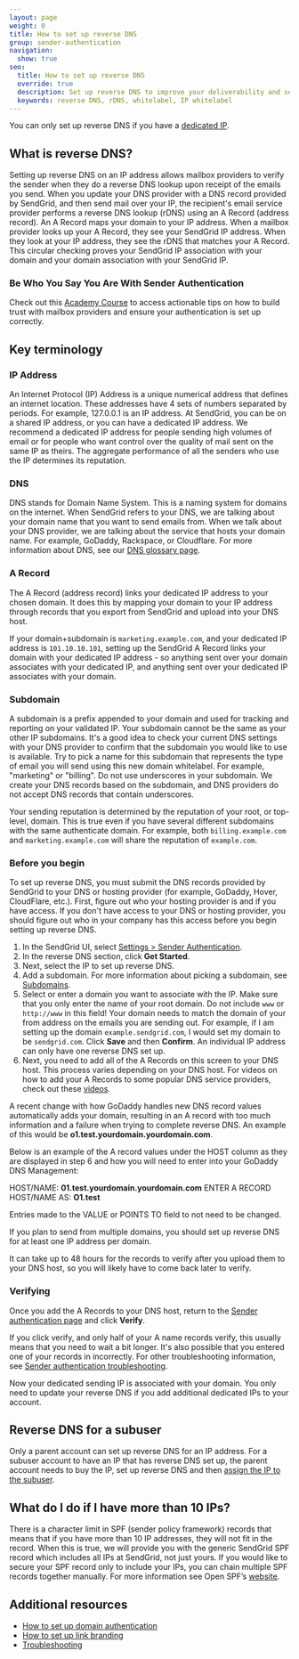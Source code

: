 ```yaml
---
layout: page
weight: 0
title: How to set up reverse DNS
group: sender-authentication
navigation:
  show: true
seo:
  title: How to set up reverse DNS
  override: true
  description: Set up reverse DNS to improve your deliverability and security of your emails.
  keywords: reverse DNS, rDNS, whitelabel, IP whitelabel
---
```


<!-- OUTDATED REVERSE DNS VIDEO --!>
<!-- <iframe src="https://player.vimeo.com/video/265831363" width="500" height="281" frameborder="0" webkitallowfullscreen mozallowfullscreen allowfullscreen></iframe> -->

<call-out>

You can only set up reverse DNS if you have a [dedicated IP]({{root_url}}/ui/account-and-settings/dedicated-ip-addresses/).

</call-out>

## 	What is reverse DNS?

Setting up reverse DNS on an IP address allows mailbox providers to verify the sender when they do a reverse DNS lookup upon receipt of the emails you send. When you update your DNS provider with a DNS record provided by SendGrid, and then send mail over your IP, the recipient's email service provider performs a reverse DNS lookup (rDNS) using an A Record (address record). An A Record maps your domain to your IP address. When a mailbox provider looks up your A Record, they see your SendGrid IP address. When they look at your IP address, they see the rDNS that matches your A Record. This circular checking proves your SendGrid IP association with your domain and your domain association with your SendGrid IP.

<academy-link img="/img/SGA_SenderAuthentication750.png" courselink="https://rise.articulate.com/share/tZ8_9DYhJbWPTZN8CmsDK5GH0HPcOA-W">

### Be Who You Say You Are With Sender Authentication

Check out this [Academy Course](https://rise.articulate.com/share/tZ8_9DYhJbWPTZN8CmsDK5GH0HPcOA-W) to access actionable tips on how to build trust with mailbox providers and ensure your authentication is set up correctly. 

</academy-link>

## 	Key terminology

 ### 	IP Address

An Internet Protocol (IP) Address is a unique numerical address that defines an internet location. These addresses have 4 sets of numbers separated by periods. For example, 127.0.0.1 is an IP address. At SendGrid, you can be on a shared IP address, or you can have a dedicated IP address. We recommend a dedicated IP address for people sending high volumes of email or for people who want control over the quality of mail sent on the same IP as theirs. The aggregate performance of all the senders who use the IP determines its reputation.

 ### 	DNS

DNS stands for Domain Name System. This is a naming system for domains on the internet. When SendGrid refers to your DNS, we are talking about your domain name that you want to send emails from. When we talk about your DNS provider, we are talking about the service that hosts your domain name. For example, GoDaddy, Rackspace, or Cloudflare. For more information about DNS, see our [DNS glossary page]({{root_url}}/glossary/dns/).

 ### 	A Record

The A Record (address record) links your dedicated IP address to your chosen domain. It does this by mapping your domain to your IP address through records that you export from SendGrid and upload into your DNS host.

If your domain+subdomain is `marketing.example.com`, and your dedicated IP address is `101.10.10.101`, setting up the SendGrid A Record links your domain with your dedicated IP address - so anything sent over your domain associates with your dedicated IP, and anything sent over your dedicated IP associates with your domain.

 ### 	Subdomain

A subdomain is a prefix appended to your domain and used for tracking and reporting on your validated IP. Your subdomain cannot be the same as your other IP subdomains. It's a good idea to check your current DNS settings with your DNS provider to confirm that the subdomain you would like to use is available. Try to pick a name for this subdomain that represents the type of email you will send using this new domain whitelabel. For example, "marketing" or "billing". Do not use underscores in your subdomain. We create your DNS records based on the subdomain, and DNS providers do not accept DNS records that contain underscores.

<call-out type="warning">

 Your sending reputation is determined by the reputation of your root, or top-level, domain. This is true even if you have several different subdomains with the same authenticate domain. For example, both `billing.example.com` and `marketing.example.com` will share the reputation of `example.com`.

</call-out>


 ### 	Before you begin

To set up reverse DNS, you must submit the DNS records provided by SendGrid to your DNS or hosting provider (for example, GoDaddy, Hover, CloudFlare, etc.). First, figure out who your hosting provider is and if you have access. If you don't have access to your DNS or hosting provider, you should figure out who in your company has this access before you begin setting up reverse DNS.



1. In the SendGrid UI, select [Settings > Sender Authentication](https://app.sendgrid.com/settings/sender_auth).
2. In the reverse DNS section, click **Get Started**.
3. Next, select the IP to set up reverse DNS.
4. Add a subdomain. For more information about picking a subdomain, see [Subdomains](#subdomain).
5. Select or enter a domain you want to associate with the IP. Make sure that you only enter the name of your root domain. Do not include `www` or `http://www` in this field! Your domain needs to match the domain of your from address on the emails you are sending out. For example, if I am setting up the domain `example.sendgrid.com`, I would set my domain to be `sendgrid.com`. Click **Save** and then **Confirm**. An individual IP address can only have one reverse DNS set up.
6. Next, you need to add all of the A Records on this screen to your DNS host. This process varies depending on your DNS host. For videos on how to add your A Records to some popular DNS service providers, check out these [videos]({{root_url}}/ui/account-and-settings/dns-providers/).

<call-out>
  
A recent change with how GoDaddy handles new DNS record values automatically adds your domain, resulting in an A record with too much information and a failure when trying to complete reverse DNS.  An example of this would be **o1.test.yourdomain.yourdomain.com**.
  
Below is an example of the A record values under the HOST column as they are displayed in step 6 and how you will need to enter into your GoDaddy DNS Management:

HOST/NAME:  **01.test.yourdomain.yourdomain.com**  ENTER A RECORD HOST/NAME AS:  **O1.test**

Entries made to the VALUE or POINTS TO field to not need to be changed.

</call-out>

<call-out>

If you plan to send from multiple domains, you should set up reverse DNS for at least one IP address per domain.

</call-out>

It can take up to 48 hours for the records to verify after you upload them to your DNS host, so you will likely have to come back later to verify.

 ### 	Verifying

Once you add the A Records to your DNS host, return to the [Sender authentication page](https://app.sendgrid.com/settings/sender_auth) and click **Verify**.

<call-out>

If you click verify, and only half of your A name records verify, this usually means that you need to wait a bit longer. It's also possible that you entered one of your records in incorrectly. For other troubleshooting information, see [Sender authentication troubleshooting]({{root_url}}/ui/account-and-settings/troubleshooting-sender-authentication/).

</call-out>

Now your dedicated sending IP is associated with your domain. You only need to update your reverse DNS if you add additional dedicated IPs to your account.

## 	Reverse DNS for a subuser

Only a parent account can set up reverse DNS for an IP address. For a subuser account to have an IP that has reverse DNS set up, the parent account needs to buy the IP, set up reverse DNS and then [assign the IP to the subuser]({{root_url}}/ui/account-and-settings/dedicated-ip-addresses/#assigning-a-dedicated-ip-address-to-a-subuser).

## 	What do I do if I have more than 10 IPs?

There is a character limit in SPF (sender policy framework) records that means that if you have more than 10 IP addresses, they will not fit in the record. When this is true, we will provide you with the generic SendGrid SPF record which includes all IPs at SendGrid, not just yours. If you would like to secure your SPF record only to include your IPs, you can chain multiple SPF records together manually. For more information see Open SPF’s [website](http://www.openspf.org/).

## 	Additional resources

- [How to set up domain authentication]({{root_url}}/ui/account-and-settings/how-to-set-up-domain-authentication/)
- [How to set up link branding]({{root_url}}/ui/account-and-settings/how-to-set-up-link-branding/)
- [Troubleshooting]({{root_url}}/ui/account-and-settings/troubleshooting-sender-authentication/)
